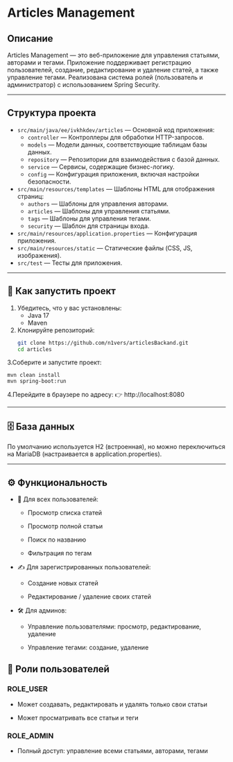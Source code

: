 # Articles Management 

## Описание
Articles Management  — это веб-приложение для управления статьями, авторами и тегами. Приложение поддерживает регистрацию пользователей, создание, редактирование и удаление статей, а также управление тегами. Реализована система ролей (пользователь и администратор) с использованием Spring Security.

---

## Структура проекта

- `src/main/java/ee/ivkhkdev/articles` — Основной код приложения:
  - `controller` — Контроллеры для обработки HTTP-запросов.
  - `models` — Модели данных, соответствующие таблицам базы данных.
  - `repository` — Репозитории для взаимодействия с базой данных.
  - `service` — Сервисы, содержащие бизнес-логику.
  - `config` — Конфигурация приложения, включая настройки безопасности.
- `src/main/resources/templates` — Шаблоны HTML для отображения страниц:
  - `authors` — Шаблоны для управления авторами.
  - `articles` — Шаблоны для управления статьями.
  - `tags` — Шаблоны для управления тегами.
  - `security` — Шаблон для страницы входа.
- `src/main/resources/application.properties` — Конфигурация приложения.
- `src/main/resources/static` — Статические файлы (CSS, JS, изображения).
- `src/test` — Тесты для приложения.


---

## 🚀 Как запустить проект

1. Убедитесь, что у вас установлены:
   - Java 17
   - Maven
2. Клонируйте репозиторий:
   ```bash
   git clone https://github.com/n1vers/articlesBackand.git
   cd articles
3.Соберите и запустите проект:

    mvn clean install
    mvn spring-boot:run

4.Перейдите в браузере по адресу:
👉 http://localhost:8080

---
## 🗄️ База данных

По умолчанию используется H2 (встроенная), но можно переключиться на MariaDB (настраивается в application.properties).

---
## ⚙️ Функциональность
- 👀 Для всех пользователей:

   - Просмотр списка статей
    
  - Просмотр полной статьи
    
  - Поиск по названию
    
  - Фильтрация по тегам

- ✍️ Для зарегистрированных пользователей:
    - Создание новых статей
    
    - Редактирование / удаление своих статей

- 🛠️ Для админов:
    - Управление пользователями: просмотр, редактирование, удаление
    
    - Управление тегами: создание, удаление

## 🔐 Роли пользователей
### ROLE_USER
- Может создавать, редактировать и удалять только свои статьи
    
- Может просматривать все статьи и теги

### ROLE_ADMIN
- Полный доступ: управление всеми статьями, авторами, тегами
